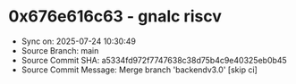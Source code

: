 # 0x676e616c63 - gnalc riscv

- Sync on: 2025-07-24 10:30:49
- Source Branch: main
- Source Commit SHA: a5334fd972f7747638c38d75b4c9e40325eb0b45
- Source Commit Message: Merge branch 'backendv3.0' [skip ci]